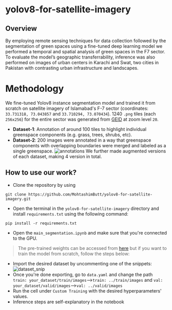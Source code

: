 # yolov8-for-satellite-imagery

## Overview
By employing remote sensing techniques for data collection followed by the segmentation of green spaces using a fine-tuned deep learning model we performed a temporal and spatial analysis of green spaces in the F7 sector. To evaluate the model’s geographic transferrability, inference was also performed on images of urban centers in Karachi and Swat, two cities in Pakistan with contrasting urban infrastructure and landscapes.

# Methodology
We fine-tuned Yolov8 instance segmentation model and trained it from scratch on satellite imagery of Islamabad's F-7 sector (coordinates: `33.731318, 73.043857` and `33.710294, 73.070434`). 1240 `.png` tiles (each `256x256`) for the entire sector was generated from [GEID](https://www.allmapsoft.com/geid/) at zoom level `20`. 
- **Dataset-1**: Annotation of around 100 tiles to highlight individual greenspace components (e.g. grass, trees, shrubs, etc).
- **Dataset-2**: 200 images were annotated in a way that greenspace components with overlapping boundaries were merged and labeled as a single greenspace. 
![annotations](t1.png)
We further made augmented versions of each dataset, making 4 version in total.

## How to use our work?
- Clone the repository by using
```
git clone https://github.com/MohtashimButt/yolov8-for-satellite-imagery.git
```
- Open the terminal in the `yolov8-for-satellite-imagery` directory and install `requirements.txt` using the following command:
```
pip install -r requirements.txt
```
- Open the `main_segmentation.ipynb` and make sure that you're connected to the GPU.
> The pre-trained weights can be accessed from [here](https://drive.google.com/drive/folders/1AyGqVlN0A6nabeJBpwJ1b81_7bb-izpj?usp=sharing) but if you want to train the model from scratch, follow the steps below:
- Import the desired dataset by uncommenting one of the snippets:
![dataset_snip](datasets.png)
- Once you're done exporting, go to `data.yaml` and change the path `train: your_dataset/train/images`-->`train: ../train/images` and `val: your_dataset/valid/images`-->`val: ../valid/images`
- Run the cell under `Custom Training` with the desired hyperparameters' values.
- Inference steps are self-explanatory in the notebook